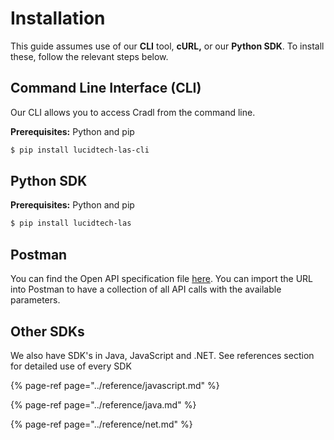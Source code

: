 # Installation

This guide assumes use of our **CLI** tool, **cURL,** or our **Python SDK**. To install these, follow the relevant steps below.

## Command Line Interface (CLI)

Our CLI allows you to access Cradl from the command line.

**Prerequisites:** Python and pip

```bash
$ pip install lucidtech-las-cli
```

## Python SDK

**Prerequisites:** Python and pip

```bash
$ pip install lucidtech-las
```

## Postman

You can find the Open API specification file [here](https://raw.githubusercontent.com/LucidtechAI/las-docs/master/reference/restapi/oas.json). You can import the URL into Postman to have a collection of all API calls with the available parameters.

## Other SDKs

We also have SDK's in Java, JavaScript and .NET. See references section for detailed use of every SDK

{% page-ref page="../reference/javascript.md" %}

{% page-ref page="../reference/java.md" %}

{% page-ref page="../reference/net.md" %}

